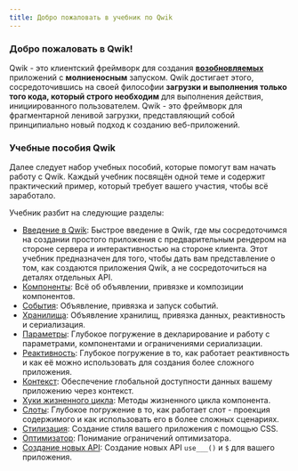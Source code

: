 ```yaml
---
title: Добро пожаловать в учебник по Qwik
---
```


### Добро пожаловать в Qwik!

Qwik - это клиентский фреймворк для создания [**возобновляемых**](/docs/(qwik)/concepts/resumable/index.mdx) приложений с **молниеносным** запуском. Qwik достигает этого, сосредоточившись на своей философии **загрузки и выполнения только того кода, который строго необходим** для выполнения действия, инициированного пользователем. Qwik - это фреймворк для фрагментарной ленивой загрузки, представляющий собой принципиально новый подход к созданию веб-приложений.

### Учебные пособия Qwik

Далее следует набор учебных пособий, которые помогут вам начать работу с Qwik. Каждый учебник посвящён одной теме и содержит практический пример, который требует вашего участия, чтобы всё заработало.

Учебник разбит на следующие разделы:

- [Введение в Qwik](../../introduction/component/index.mdx): Быстрое введение в Qwik, где мы сосредоточимся на создании простого приложения с предварительным рендером на стороне сервера и интерактивностью на стороне клиента. Этот учебник предназначен для того, чтобы дать вам представление о том, как создаются приложения Qwik, а не сосредоточиться на деталях отдельных API.
- [Компоненты](../../component/basic/index.mdx): Всё об объявлении, привязке и композиции компонентов.
- [События](../../events/basic/index.mdx): Объявление, привязка и запуск событий.
- [Хранилища](../../store/basic/index.mdx): Объявление хранилищ, привязка данных, реактивность и сериализация.
- [Параметры](../../props/basic/index.mdx): Глубокое погружение в декларирование и работу с параметрами, компонентами и ограничениями сериализации.
- [Реактивность](../../reactivity/template/index.mdx): Глубокое погружение в то, как работает реактивность и как её можно использовать для создания более сложного приложения.
- [Контекст](../../context/basic/index.mdx): Обеспечение глобальной доступности данных вашему приложению через контекст.
- [Хуки жизненного цикла](../../hooks/use-task/index.mdx): Методы жизненного цикла компонента.
- [Слоты](/docs/(qwik)/components/slots/index.mdx): Глубокое погружение в то, как работает слот - проекция содержимого и как использовать его в более сложных сценариях.
- [Стилизация](../../style/styles/index.mdx): Создание стиля вашего приложения с помощью CSS.
- [Оптимизатор](../../qrl/optimizer/index.mdx): Понимание ограничений оптимизатора.
- [Создание новых API](../../composing/dollar/index.mdx): Создание новых API `use___()` и `$` для вашего приложения.
